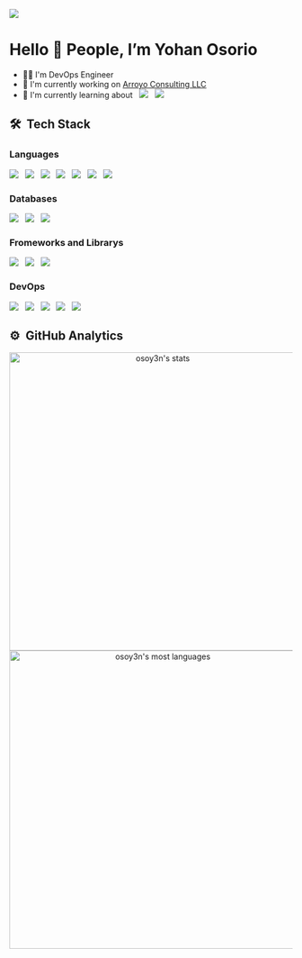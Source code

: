 ![](https://komarev.com/ghpvc/?username=osoriolzn&color=blue&style=flat)
<h1 align="left">Hello 👋 People, I’m Yohan Osorio</h1>

- 👨‍💻 I'm DevOps Engineer
- 🏢 I'm currently working on [Arroyo Consulting LLC](https://arroyoconsulting.net/)
- 🌱 I'm currently learning about &nbsp;
![](https://img.shields.io/badge/dotnet-512BD4?logo=dotnet) &nbsp;
![](https://img.shields.io/badge/csharp-67217A?logo=csharp) &nbsp;

## 🛠️ &nbsp;Tech Stack

### Languages
![](https://img.shields.io/badge/HTML-F06529?logo=html5&) &nbsp;
![](https://img.shields.io/badge/CSS-33A9DC?logo=css3&) &nbsp;
![](https://img.shields.io/badge/JavaScript-222222?logo=javascript&) &nbsp;
![](https://img.shields.io/badge/TypeScript-ffffff?logo=typescript&) &nbsp;
![](https://img.shields.io/badge/Python-FFD43B?logo=python&) &nbsp;
![](https://img.shields.io/badge/PowerShell-FFFFFF?logo=powershell&) &nbsp;
![](https://img.shields.io/badge/YAML-CC1018?logo=yaml&)

### Databases
![](https://img.shields.io/badge/MySQL-F29111?logo=mysql&) &nbsp;
![](https://img.shields.io/badge/PostgreSQL-E2E6EA?logo=postgresql&) &nbsp;
![](https://img.shields.io/badge/SQL_Server-0078D4?logo=microsoftsqlserver&)

### Fromeworks and Librarys
![](https://img.shields.io/badge/React-222222?logo=react&) &nbsp;
![](https://img.shields.io/badge/Astro-6018ac?logo=astro&) &nbsp;
![](https://img.shields.io/badge/DJango-51be95?logo=django&)

### DevOps
![](https://img.shields.io/badge/Azure-368EE3?logo=azure&) &nbsp;
![](https://img.shields.io/badge/Azure_Devops-368EE3?logo=azuredevops&) &nbsp;
![](https://img.shields.io/badge/Docker-E5F2FC?logo=docker) &nbsp;
![](https://img.shields.io/badge/Kubernetes-93EAFF?logo=kubernetes&) &nbsp;
![](https://img.shields.io/badge/Bicep-6181A1?logo=bicep&)

## ⚙️ &nbsp;GitHub Analytics

<p align="center">
    <img width="530em" src="https://github-readme-stats.vercel.app/api?username=osoy3n&show_icons=true&theme=vision-friendly-dark" alt="osoy3n's stats"/>
    <img width="530em" src="https://github-readme-stats.vercel.app/api/top-langs/?username=osoy3n&layout=compact&theme=vision-friendly-dark" alt="osoy3n's most languages"/>
</p>
